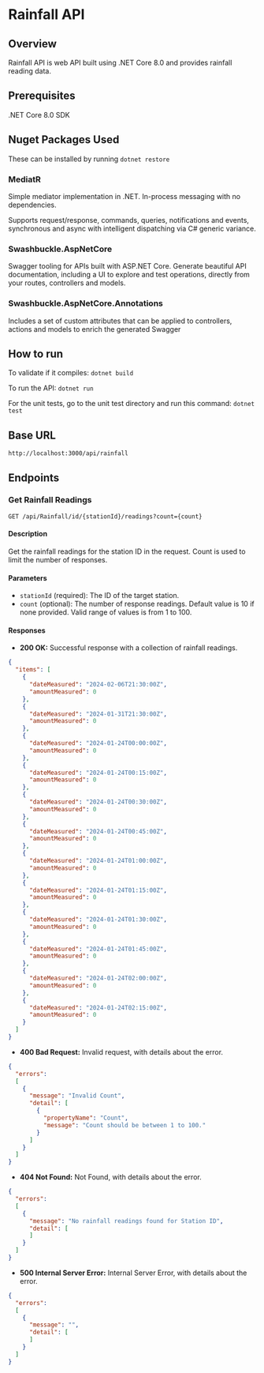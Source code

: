# Rainfall API

## Overview
Rainfall API is web API built using .NET Core 8.0 and provides rainfall reading data. 

## Prerequisites
.NET Core 8.0 SDK

## Nuget Packages Used
These can be installed by running `dotnet restore`
### MediatR
Simple mediator implementation in .NET. In-process messaging with no dependencies. 

Supports request/response, commands, queries, notifications and events, synchronous and async with intelligent dispatching via C# generic variance.
### Swashbuckle.AspNetCore
Swagger tooling for APIs built with ASP.NET Core. Generate beautiful API documentation, including a UI to explore and test operations, directly from your routes, controllers and models.

### Swashbuckle.AspNetCore.Annotations
Includes a set of custom attributes that can be applied to controllers, actions and models to enrich the generated Swagger


## How to run
To validate if it compiles:
`dotnet build`

To run the API:
`dotnet run`

For the unit tests, go to the unit test directory and run this command:
`dotnet test`

## Base URL
`http://localhost:3000/api/rainfall`

## Endpoints

### Get Rainfall Readings


`GET /api/Rainfall/id/{stationId}/readings?count={count}`

#### Description

Get the rainfall readings for the station ID in the request. Count is used to limit the number of responses.

#### Parameters

- `stationId` (required): The ID of the target station.
- `count` (optional): The number of response readings. Default value is 10 if none provided. Valid range of values is from 1 to 100.

#### Responses
- **200 OK:** Successful response with a collection of rainfall readings.
```json
{
  "items": [
    {
      "dateMeasured": "2024-02-06T21:30:00Z",
      "amountMeasured": 0
    },
    {
      "dateMeasured": "2024-01-31T21:30:00Z",
      "amountMeasured": 0
    },
    {
      "dateMeasured": "2024-01-24T00:00:00Z",
      "amountMeasured": 0
    },
    {
      "dateMeasured": "2024-01-24T00:15:00Z",
      "amountMeasured": 0
    },
    {
      "dateMeasured": "2024-01-24T00:30:00Z",
      "amountMeasured": 0
    },
    {
      "dateMeasured": "2024-01-24T00:45:00Z",
      "amountMeasured": 0
    },
    {
      "dateMeasured": "2024-01-24T01:00:00Z",
      "amountMeasured": 0
    },
    {
      "dateMeasured": "2024-01-24T01:15:00Z",
      "amountMeasured": 0
    },
    {
      "dateMeasured": "2024-01-24T01:30:00Z",
      "amountMeasured": 0
    },
    {
      "dateMeasured": "2024-01-24T01:45:00Z",
      "amountMeasured": 0
    },
    {
      "dateMeasured": "2024-01-24T02:00:00Z",
      "amountMeasured": 0
    },
    {
      "dateMeasured": "2024-01-24T02:15:00Z",
      "amountMeasured": 0
    }
  ]
}
```

- **400 Bad Request:** Invalid request, with details about the error.
```json
{
  "errors": 
  [
    {
      "message": "Invalid Count",
      "detail": [
        {
          "propertyName": "Count",
          "message": "Count should be between 1 to 100."
        }
      ]
    }
  ]
}
```
- **404 Not Found:** Not Found, with details about the error.
```json
{
  "errors": 
  [
    {
      "message": "No rainfall readings found for Station ID",
      "detail": [
      ]
    }
  ]
}
```
- **500 Internal Server Error:** Internal Server Error, with details about the error.
```json
{
  "errors": 
  [
    {
      "message": "",
      "detail": [
      ]
    }
  ]
}
```